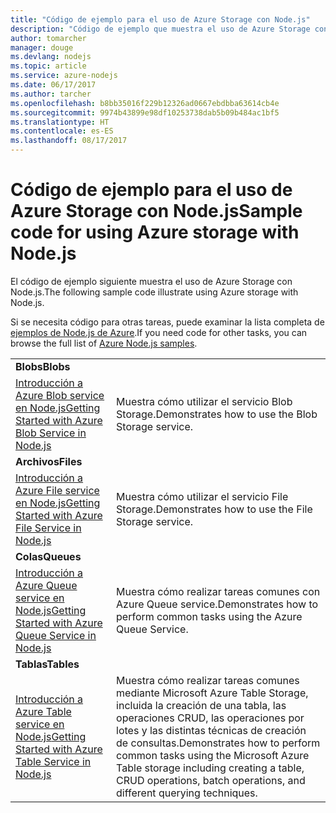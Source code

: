 ```yaml
---
title: "Código de ejemplo para el uso de Azure Storage con Node.js"
description: "Código de ejemplo que muestra el uso de Azure Storage con Node.js"
author: tomarcher
manager: douge
ms.devlang: nodejs
ms.topic: article
ms.service: azure-nodejs
ms.date: 06/17/2017
ms.author: tarcher
ms.openlocfilehash: b8bb35016f229b12326ad0667ebdbba63614cb4e
ms.sourcegitcommit: 9974b43899e98df10253738dab5b09b484ac1bf5
ms.translationtype: HT
ms.contentlocale: es-ES
ms.lasthandoff: 08/17/2017
---
```

# <a name="sample-code-for-using-azure-storage-with-nodejs"></a><span data-ttu-id="e1ed1-103">Código de ejemplo para el uso de Azure Storage con Node.js</span><span class="sxs-lookup"><span data-stu-id="e1ed1-103">Sample code for using Azure storage with Node.js</span></span>

<span data-ttu-id="e1ed1-104">El código de ejemplo siguiente muestra el uso de Azure Storage con Node.js.</span><span class="sxs-lookup"><span data-stu-id="e1ed1-104">The following sample code illustrate using Azure storage with Node.js.</span></span>

<span data-ttu-id="e1ed1-105">Si se necesita código para otras tareas, puede examinar la lista completa de [ejemplos de Node.js de Azure](https://azure.microsoft.com/resources/samples/?term=nodejs).</span><span class="sxs-lookup"><span data-stu-id="e1ed1-105">If you need code for other tasks, you can browse the full list of [Azure Node.js samples](https://azure.microsoft.com/resources/samples/?term=nodejs).</span></span>


| | |
|---|---|
| <span data-ttu-id="e1ed1-106">**Blobs**</span><span class="sxs-lookup"><span data-stu-id="e1ed1-106">**Blobs**</span></span> ||
| [<span data-ttu-id="e1ed1-107">Introducción a Azure Blob service en Node.js</span><span class="sxs-lookup"><span data-stu-id="e1ed1-107">Getting Started with Azure Blob Service in Node.js</span></span>](https://github.com/Azure-Samples/storage-blob-node-getting-started) | <span data-ttu-id="e1ed1-108">Muestra cómo utilizar el servicio Blob Storage.</span><span class="sxs-lookup"><span data-stu-id="e1ed1-108">Demonstrates how to use the Blob Storage service.</span></span> |
| <span data-ttu-id="e1ed1-109">**Archivos**</span><span class="sxs-lookup"><span data-stu-id="e1ed1-109">**Files**</span></span> ||
| [<span data-ttu-id="e1ed1-110">Introducción a Azure File service en Node.js</span><span class="sxs-lookup"><span data-stu-id="e1ed1-110">Getting Started with Azure File Service in Node.js</span></span>](https://azure.microsoft.com/resources/samples/storage-file-node-getting-started/) | <span data-ttu-id="e1ed1-111">Muestra cómo utilizar el servicio File Storage.</span><span class="sxs-lookup"><span data-stu-id="e1ed1-111">Demonstrates how to use the File Storage service.</span></span> |
| <span data-ttu-id="e1ed1-112">**Colas**</span><span class="sxs-lookup"><span data-stu-id="e1ed1-112">**Queues**</span></span> ||
| [<span data-ttu-id="e1ed1-113">Introducción a Azure Queue service en Node.js</span><span class="sxs-lookup"><span data-stu-id="e1ed1-113">Getting Started with Azure Queue Service in Node.js</span></span>](https://azure.microsoft.com/resources/samples/storage-queue-node-getting-started/) | <span data-ttu-id="e1ed1-114">Muestra cómo realizar tareas comunes con Azure Queue service.</span><span class="sxs-lookup"><span data-stu-id="e1ed1-114">Demonstrates how to perform common tasks using the Azure Queue Service.</span></span> |
| <span data-ttu-id="e1ed1-115">**Tablas**</span><span class="sxs-lookup"><span data-stu-id="e1ed1-115">**Tables**</span></span> ||
| [<span data-ttu-id="e1ed1-116">Introducción a Azure Table service en Node.js</span><span class="sxs-lookup"><span data-stu-id="e1ed1-116">Getting Started with Azure Table Service in Node.js</span></span>](https://azure.microsoft.com/resources/samples/storage-table-node-getting-started/) | <span data-ttu-id="e1ed1-117">Muestra cómo realizar tareas comunes mediante Microsoft Azure Table Storage, incluida la creación de una tabla, las operaciones CRUD, las operaciones por lotes y las distintas técnicas de creación de consultas.</span><span class="sxs-lookup"><span data-stu-id="e1ed1-117">Demonstrates how to perform common tasks using the Microsoft Azure Table storage including creating a table, CRUD operations, batch operations, and different querying techniques.</span></span> |
